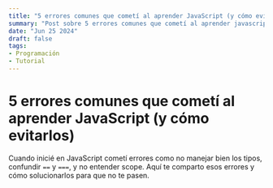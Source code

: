 ```yaml
---
title: "5 errores comunes que cometí al aprender JavaScript (y cómo evitarlos)"
summary: "Post sobre 5 errores comunes que cometí al aprender javascript (y cómo evitarlos)"
date: "Jun 25 2024"
draft: false
tags:
- Programación
- Tutorial
---
```


# 5 errores comunes que cometí al aprender JavaScript (y cómo evitarlos)

Cuando inicié en JavaScript cometí errores como no manejar bien los tipos, confundir `==` y `===`, y no entender scope. Aquí te comparto esos errores y cómo solucionarlos para que no te pasen.
